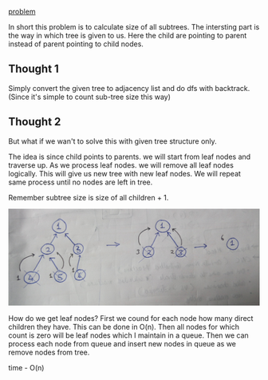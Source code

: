 [problem](https://cses.fi/problemset/task/1674/)

In short this problem is to calculate size of all subtrees. The intersting part is the way in which tree is given to us. Here the child are pointing to parent instead of parent pointing to child nodes.

## Thought 1

Simply convert the given tree to adjacency list and do dfs with backtrack. (Since it's simple to count sub-tree size this way)

## Thought 2

But what if we wan't to solve this with given tree structure only. 

The idea is since child points to parents. we will start from leaf nodes and traverse up. As we process leaf nodes. we will remove all leaf nodes logically. This will give us new tree with new leaf nodes. We will repeat same process until no nodes are left in tree.

Remember subtree size is size of all children + 1.

<p align="center">
    <img src="./img/img1.jpg" />
</p>

How do we get leaf nodes? First we cound for each node how many direct children they have. This can be done in O(n). Then all nodes for which count is zero will be leaf nodes which I maintain in a queue. Then we can process each node from queue and insert new nodes in queue as we remove nodes from tree. 

time - O(n)